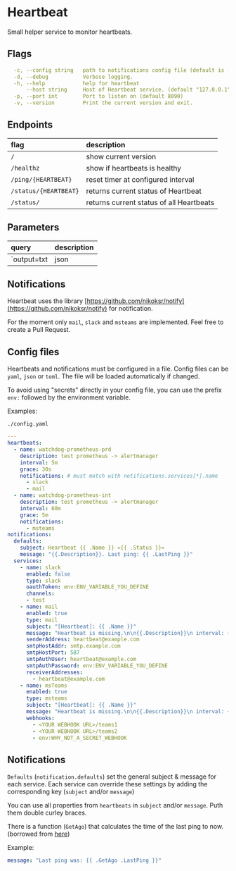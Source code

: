# Heartbeat

Small helper service to monitor heartbeats.

## Flags

```yaml
  -c, --config string   path to notifications config file (default is ./config.yaml)
  -d, --debug           Verbose logging.
  -h, --help            help for heartbeat
      --host string     Host of Heartbeat service. (default "127.0.0.1")
  -p, --port int        Port to listen on (default 8090)
  -v, --version         Print the current version and exit.
```

## Endpoints

| flag                  | description                              |
| :-------------------- | :--------------------------------------- |
| `/`                   | show current version                     |
| `/healthz`            | show if heartbeats is healthy            |
| `/ping/{HEARTBEAT}`   | reset timer at configured interval       |
| `/status/{HEARTBEAT}` | returns current status of Heartbeat      |
| `/status/`            | returns current status of all Heartbeats |

## Parameters

| query       | description                                           |
| :---------- | :---------------------------------------------------- |
| `output=txt|json| yaml` | return server response in selected format |

## Notifications

Heartbeat uses the library [https://github.com/nikoksr/notify](https://github.com/nikoksr/notify) for notification.

For the moment only `mail`, `slack` and `msteams` are implemented. Feel free to create a Pull Request.

## Config files

Heartbeats and notifications must be configured in a file.
Config files can be `yaml`, `json` or `toml`. The file will be loaded automatically if changed.

To avoid using "secrets" directly in your config file, you can use the prefix `env:` followed by the environment variable.

Examples:

`./config.yaml`

```yaml
---
heartbeats:
  - name: watchdog-prometheus-prd
    description: test prometheus -> alertmanager
    interval: 5m
    grace: 30s
    notifications: # must match with notifications.services[*].name
      - slack
      - mail
  - name: watchdog-prometheus-int
    description: test prometheus -> alertmanager
    interval: 60m
    grace: 5m
    notifications:
      - msteams
notifications:
  defaults:
    subject: Heartbeat {{ .Name }} «{{ .Status }}»
    message: "{{.Description}}. Last ping: {{ .LastPing }}"
  services:
    - name: slack
      enabled: false
      type: slack
      oauthToken: env:ENV_VARIABLE_YOU_DEFINE
      channels:
      - test
    - name: mail
      enabled: true
      type: mail
      subject: "[Heartbeat]: {{ .Name }}"
      message: "Heartbeat is missing.\n\n{{.Description}}\n interval: {{.Interval}}, grace: {{.Grace}}\nPlease check your sending service!"
      senderAddress: heartbeat@example.com
      smtpHostAddr: smtp.example.com
      smtpHostPort: 587
      smtpAuthUser: heartbeat@example.com
      smtpAuthPassword: env:ENV_VARIABLE_YOU_DEFINE
      receiverAddresses:
        - heartbeat@example.com
    - name: msTeams
      enabled: true
      type: msteams
      subject: "[Heartbeat]: {{ .Name }}"
      message: "Heartbeat is missing.\n\n{{.Description}}\n interval: {{.Interval}}, grace: {{.Grace}}\nPlease check your sending service!"
      webhooks:
        - <YOUR WEBHOOK URL>/teams1
        - <YOUR WEBHOOK URL>/teams2
        - env:WHY_NOT_A_SECRET_WEBHOOK
```

## Notifications

`Defaults` (`notification.defaults`) set the general subject & message for each service.
Each service can override these settings by adding the corresponding key (`subject` and/or `message`)

You can use all properties from `heartbeats` in `subject` and/or `message`. Puth them double curley braces.

There is a function (`GetAgo`) that calculates the time of the last ping to now. (borrowed from [here](https://github.com/xeonx/timeago/))

Example:

```yaml
message: "Last ping was: {{ .GetAgo .LastPing }}"
```
